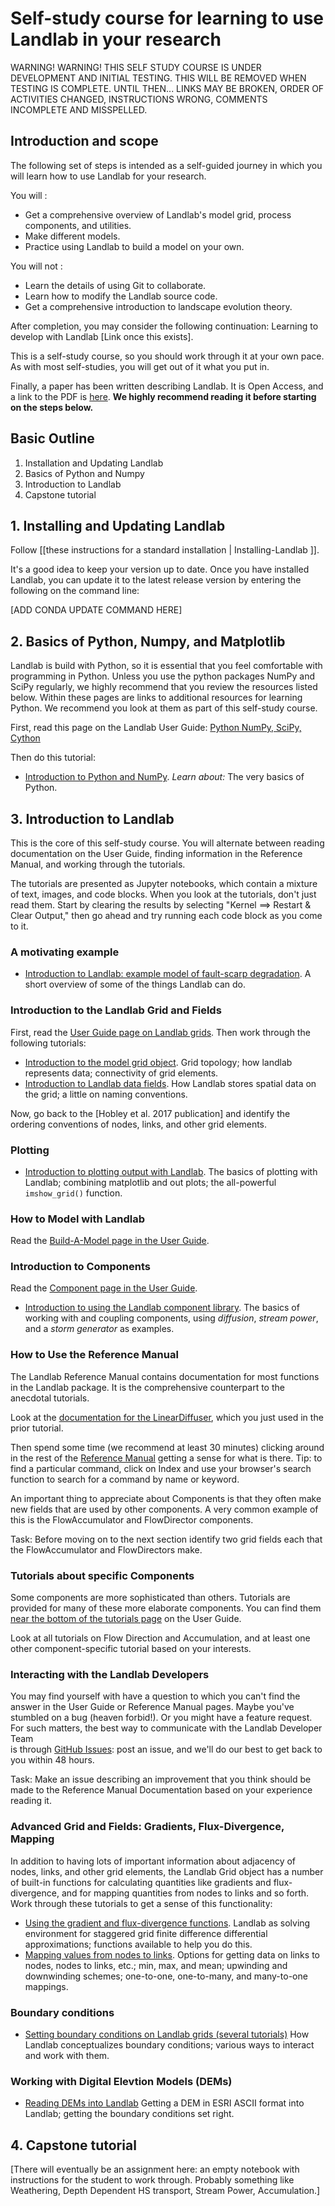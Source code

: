 # Self-study course for learning to use Landlab in your research

WARNING! WARNING! THIS SELF STUDY COURSE IS UNDER DEVELOPMENT AND INITIAL TESTING. 
THIS WILL BE REMOVED WHEN TESTING IS COMPLETE. UNTIL THEN... LINKS MAY BE BROKEN, ORDER OF ACTIVITIES CHANGED, INSTRUCTIONS WRONG, COMMENTS INCOMPLETE AND MISSPELLED.

## Introduction and scope
The following set of steps is intended as a self-guided journey in which you 
will learn how to use Landlab for your research. 

You will :
- Get a comprehensive overview of Landlab's model grid, process components, and
utilities.
- Make different models.
- Practice using Landlab to build a model on your own.

You will not :
- Learn the details of using Git to collaborate.
- Learn how to modify the Landlab source code.
- Get a comprehensive introduction to landscape evolution theory.

After completion, you may consider the following continuation: Learning to develop with Landlab [Link once this exists].

This is a self-study course, so you should work through it at your own pace. As
with most self-studies, you will get out of it what you put in. 

Finally, a paper has been written describing Landlab. It is Open Access, and a 
link to the PDF is [here](https://www.earth-surf-dynam.net/5/21/2017/esurf-5-21-2017.pdf). **We highly recommend reading it before starting on the steps below.**

## Basic Outline

1. Installation and Updating Landlab
2. Basics of Python and Numpy
3. Introduction to Landlab
4. Capstone tutorial

## 1. Installing and Updating Landlab
Follow [[these instructions for a standard installation | Installing-Landlab ]].

It's a good idea to keep your version up to date. Once you have installed Landlab, you can update it to the latest release version by entering the following on the command line:

[ADD CONDA UPDATE COMMAND HERE]

## 2. Basics of Python, Numpy, and Matplotlib

Landlab is build with Python, so it is essential that you feel comfortable
with programming in Python. Unless you use the python packages NumPy and SciPy regularly, we highly recommend
that you review the resources listed below. Within these pages are links to additional 
resources for learning Python. We recommend you look at them as part of this 
self-study course. 

First, read this page on the Landlab User Guide: [Python NumPy, SciPy, Cython](https://github.com/landlab/landlab/wiki/Python%2C-NumPy%2C-SciPy%2C-Cython)

Then do this tutorial: 
* [Introduction to Python and NumPy](https://nbviewer.jupyter.org/github/landlab/tutorials/blob/master/python_intro/Python_intro.ipynb).
_Learn about:_ The very basics of Python.

## 3. Introduction to Landlab

This is the core of this self-study course. You will alternate between reading 
documentation on the User Guide, finding information in the Reference Manual, and working through the tutorials.

The tutorials are presented as Jupyter notebooks, which contain a mixture of text, images, and code blocks. When you look at the tutorials, don't just read them. Start by clearing the results by selecting "Kernel ==> Restart & Clear Output," then go ahead and try running each code block as you come to it.

### A motivating example

* [Introduction to Landlab: example model of fault-scarp degradation](https://nbviewer.jupyter.org/github/landlab/tutorials/blob/master/fault_scarp/landlab-fault-scarp.ipynb).
A short overview of some of the things Landlab can do.

###  Introduction to the Landlab Grid and Fields

First, read the [User Guide page on Landlab grids](https://github.com/landlab/landlab/wiki/Grid). Then work through the following tutorials:

* [Introduction to the model grid object](https://nbviewer.jupyter.org/github/landlab/tutorials/blob/master/grid_object_demo/grid_object_demo.ipynb).
Grid topology; how landlab represents data; connectivity of grid elements.
* [Introduction to Landlab data fields](https://nbviewer.jupyter.org/github/landlab/tutorials/blob/master/fields/working_with_fields.ipynb).
How Landlab stores spatial data on the grid; a little on naming conventions.

Now, go back to the [Hobley et al. 2017 publication] and identify the ordering
conventions of nodes, links, and other grid elements. 

### Plotting
* [Introduction to plotting output with Landlab](https://nbviewer.jupyter.org/github/landlab/tutorials/blob/master/plotting/landlab-plotting.ipynb).
The basics of plotting with Landlab; combining matplotlib and out plots; the all-powerful `imshow_grid()` function.

### How to Model with Landlab

Read the [Build-A-Model page in the User Guide](https://github.com/landlab/landlab/wiki/Build-a-Model).

### Introduction to Components

Read the [Component page in the User Guide](https://github.com/landlab/landlab/wiki/Components).

* [Introduction to using the Landlab component library](https://nbviewer.jupyter.org/github/landlab/tutorials/blob/master/component_tutorial/component_tutorial.ipynb).
The basics of working with and coupling components, using _diffusion_, _stream power_, and a _storm generator_ as examples.

### How to Use the Reference Manual

The Landlab Reference Manual contains documentation for most functions in the 
Landlab package. It is the comprehensive counterpart to the anecdotal tutorials. 

Look at the [documentation for the LinearDiffuser](http://landlab.readthedocs.io/en/latest/landlab.components.diffusion.html), which you just used in the prior tutorial.

Then spend some time (we recommend at least 30 minutes) clicking around in the rest of the 
[Reference Manual](http://landlab.readthedocs.io/en/latest/#developer-documentation) 
getting a sense for what is there. Tip: to find a particular command, click on Index and use your browser's search function to search for a command by name or keyword.

An important thing to appreciate about Components is that they often make new 
fields that are used by other components. A very common example of this is the
FlowAccumulator and FlowDirector components. 

Task: Before moving on to the next section identify two grid fields each that 
the FlowAccumulator and FlowDirectors make.

### Tutorials about specific Components

Some components are more sophisticated than others. Tutorials are provided for many of these more elaborate components. You can find them  [near the bottom of the tutorials
page](https://github.com/landlab/landlab/wiki/Tutorials) on the User Guide.

Look at all tutorials on Flow Direction and Accumulation, and at least one other
component-specific tutorial based on your interests.

### Interacting with the Landlab Developers

You may find yourself with have a question to which you can't find the answer in the User Guide or Reference Manual pages. Maybe you've stumbled on a bug (heaven forbid!). Or you might have a feature request. For such matters, the best way to communicate with the Landlab Developer Team  
is through [GitHub Issues](https://github.com/landlab/landlab/issues): post an issue, and we'll do our best to get back to you within 48 hours.

Task: Make an issue describing an improvement that you think should be made to the 
Reference Manual Documentation based on your experience reading it.

### Advanced Grid and Fields: Gradients, Flux-Divergence, Mapping

In addition to having lots of important information about adjacency of nodes, links, and other grid elements, the Landlab Grid object has a number of built-in
functions for calculating quantities like gradients and flux-divergence, and for
mapping quantities from nodes to links and so forth. Work through these tutorials to get a sense of this functionality:

* [Using the gradient and flux-divergence functions](https://nbviewer.jupyter.org/github/landlab/tutorials/blob/master/gradient_and_divergence/gradient_and_divergence.ipynb).
Landlab as solving environment for staggered grid finite difference differential approximations; functions available to help you do this.
* [Mapping values from nodes to links](https://nbviewer.jupyter.org/github/landlab/tutorials/blob/master/mappers/mappers.ipynb).
Options for getting data on links to nodes, nodes to links, etc.; min, max, and mean; upwinding and downwinding schemes; one-to-one, one-to-many, and many-to-one mappings.

### Boundary conditions
* [Setting boundary conditions on Landlab grids (several tutorials)](https://nbviewer.jupyter.org/github/landlab/tutorials/tree/master/boundary_conds/)
How Landlab conceptualizes boundary conditions; various ways to interact and work with them.

### Working with Digital Elevtion Models (DEMs)
* [Reading DEMs into Landlab](https://nbviewer.jupyter.org/github/landlab/tutorials/blob/master/reading_dem_into_landlab/reading_dem_into_landlab.ipynb)
Getting a DEM in ESRI ASCII format into Landlab; getting the boundary conditions set right.

## 4. Capstone tutorial

[There will eventually be an assignment here: an empty notebook with instructions for the student to work through. Probably something like Weathering, Depth Dependent HS transport, Stream Power, Accumulation.]

 